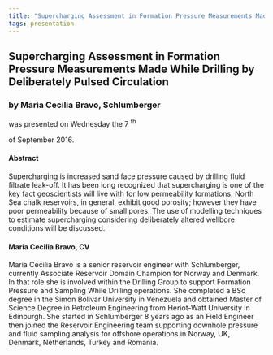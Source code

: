 ```yaml
---
title: "Supercharging Assessment in Formation Pressure Measurements Made While Drilling by Deliberately Pulsed Circulation (Maria Cecilia Bravo, Schlumberger)"
tags: presentation 
---
```



		
<h2>
Supercharging Assessment in Formation Pressure Measurements Made While Drilling by Deliberately Pulsed Circulation
</h2>

 



		
<h3>
by Maria Cecilia Bravo, Schlumberger
</h3>

 



 
<p>
was presented on Wednesday the 7
<sup>
th
</sup>

 of September 2016.
</p>

	

<h4>
Abstract
</h4>



            
<p>
Supercharging is increased sand face pressure caused by drilling fluid filtrate leak-off.  It has been long recognized that supercharging is one of the key fact geoscientists will live with for low permeability formations. North Sea chalk reservoirs, in general, exhibit good porosity; however they have poor permeability because of small pores. The use of modelling techniques to estimate supercharging considering deliberately altered wellbore conditions will be discussed. 
</p>







<h4>
Maria Cecilia Bravo, CV
</h4>





      
<p>
Maria Cecilia Bravo is a senior reservoir engineer with Schlumberger, currently Associate Reservoir Domain Champion for Norway and Denmark. In that role she is involved within the Drilling Group to support Formation Pressure and Sampling While Drilling operations. She completed a BSc degree in the Simon Bolivar University in Venezuela and obtained Master of Science Degree in Petroleum Engineering from Heriot-Watt University in Edinburgh. She started in Schlumberger 8 years ago as an Field Engineer then joined the Reservoir Engineering team supporting downhole pressure and fluid sampling analysis for offshore operations in Norway, UK, Denmark, Netherlands, Turkey and Romania.
</p>



